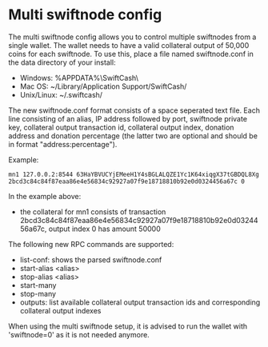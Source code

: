 Multi swiftnode config
=======================

The multi swiftnode config allows you to control multiple swiftnodes from a single wallet. The wallet needs to have a valid collateral output of 50,000 coins for each swiftnode. To use this, place a file named swiftnode.conf in the data directory of your install:
 * Windows: %APPDATA%\SwiftCash\
 * Mac OS: ~/Library/Application Support/SwiftCash/
 * Unix/Linux: ~/.swiftcash/

The new swiftnode.conf format consists of a space seperated text file. Each line consisting of an alias, IP address followed by port, swiftnode private key, collateral output transaction id, collateral output index, donation address and donation percentage (the latter two are optional and should be in format "address:percentage").

Example:
```
mn1 127.0.0.2:8544 63HaYBVUCYjEMeeH1Y4sBGLALQZE1Yc1K64xiqgX37tGBDQL8Xg 2bcd3c84c84f87eaa86e4e56834c92927a07f9e18718810b92e0d0324456a67c 0
```

In the example above:
* the collateral for mn1 consists of transaction 2bcd3c84c84f87eaa86e4e56834c92927a07f9e18718810b92e0d0324456a67c, output index 0 has amount 50000


The following new RPC commands are supported:
* list-conf: shows the parsed swiftnode.conf
* start-alias \<alias\>
* stop-alias \<alias\>
* start-many
* stop-many
* outputs: list available collateral output transaction ids and corresponding collateral output indexes

When using the multi swiftnode setup, it is advised to run the wallet with 'swiftnode=0' as it is not needed anymore.
